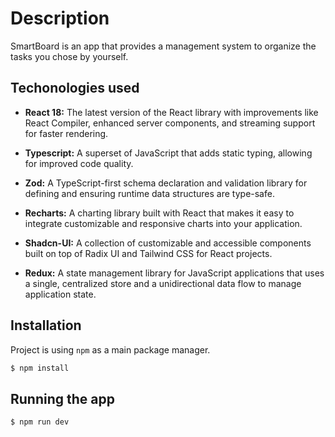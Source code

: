 # Description

SmartBoard is an app that provides a management system to organize the tasks you chose by yourself.

## Techonologies used

- **React 18:** The latest version of the React library with improvements like React Compiler, enhanced server components, and streaming support for faster rendering.

- **Typescript:** A superset of JavaScript that adds static typing, allowing for improved code quality.

- **Zod:** A TypeScript-first schema declaration and validation library for defining and ensuring runtime data structures are type-safe.

- **Recharts:** A charting library built with React that makes it easy to integrate customizable and responsive charts into your application.

- **Shadcn-UI:** A collection of customizable and accessible components built on top of Radix UI and Tailwind CSS for React projects.

- **Redux:** A state management library for JavaScript applications that uses a single, centralized store and a unidirectional data flow to manage application state.

## Installation

Project is using `npm` as a main package manager.

```bash
$ npm install
```

## Running the app

```bash
$ npm run dev
```
